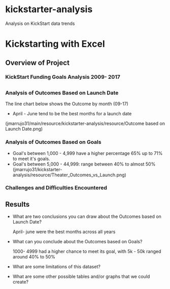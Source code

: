 # kickstarter-analysis
Analysis on KickStart data trends
# Kickstarting with Excel

## Overview of Project

### KickStart Funding Goals Analysis 2009- 2017


## 

### Analysis of Outcomes Based on Launch Date

The line chart below shows the Outcome by month (09-17)

* 	April - June tend to be the best months for a launch date

(jmarrujo31/main/resource/kickstarter-analysis/resource/Outcome based on Launch Date.png)

### Analysis of Outcomes Based on Goals

* Goal's between 1,000 - 4,999 have a higher percentage 65% up to 71% to meet it's goals.
* Goal's between 5,000 - 44,999: range between 40% to almost 50% 
(jmarrujo31/kickstarter-analysis/resource/Theater_Outcomes_vs_Launch.png)


### Challenges and Difficulties Encountered

## Results

- What are two conclusions you can draw about the Outcomes based on Launch Date?
 
 	April- june were the best months across all years

- What can you conclude about the Outcomes based on Goals?

	1000- 4999 had a higher chance to meet its goal, with 5k - 50k ranged around 40% to 50%

- What are some limitations of this dataset?

- What are some other possible tables and/or graphs that we could create?


